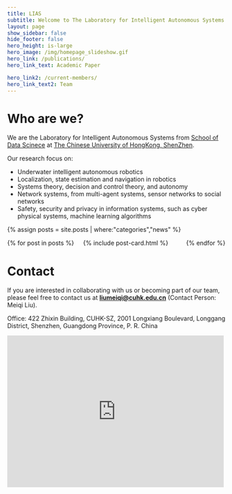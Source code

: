 ```yaml
---
title: LIAS
subtitle: Welcome to The Laboratory for Intelligent Autonomous Systems!
layout: page
show_sidebar: false
hide_footer: false
hero_height: is-large
hero_image: /img/homepage_slideshow.gif
hero_link: /publications/
hero_link_text: Academic Paper

hero_link2: /current-members/
hero_link_text2: Team
---
```


# Who are we?
We are the Laboratory for Intelligent Autonomous Systems from [School of Data Scinece](https://sds.cuhk.edu.cn/) at [The Chinese University of HongKong, ShenZhen](https://www.cuhk.edu.cn/).

Our research focus on:

* Underwater intelligent autonomous robotics
* Localization, state estimation and navigation in robotics
* Systems theory, decision and control theory, and autonomy
* Network systems, from multi-agent systems, sensor networks to social networks
* Safety, security and privacy in information systems, such as cyber physical systems, machine learning algorithms



{% assign posts = site.posts | where:"categories","news" %}
<div class="columns is-multiline">
    {% for post in posts %}
    <div class="column is-4-desktop is-6-tablet">
        {% include post-card.html %}
    </div>
    {% endfor %}
</div>

# Contact

If you are interested in collaborating with us or becoming part of our team, please feel free to contact us at **liumeiqi@cuhk.edu.cn** (Contact Person: Meiqi Liu).

Office: 422 Zhixin Building, CUHK-SZ, 2001 Longxiang Boulevard, Longgang District, Shenzhen, Guangdong Province, P. R. China

<div class="mapouter">
  <div class="gmap_canvas">
    <iframe 
      width="500"    
      height="350"   
      id="gmap_canvas" 
      src="https://www.google.com/maps/embed?pb=!1m18!1m12!1m3!1d3788.9185246720867!2d114.2090291175644!3d22.688976036600966!2m3!1f0!2f0!3f0!3m2!1i1024!2i768!4f13.1!3m3!1m2!1s0x3404769e8e03db83%3A0x72bee586ac015803!2z6aaZ5riv5Lit5paH5aSn5a2m77yI5rex5Zyz77yJ!5e0!3m2!1szh-CN!2shk!4v1761362496577!5m2!1szh-CN!2shk" 
      style="border:0;" 
      allowfullscreen="" 
      loading="lazy" 
      referrerpolicy="no-referrer-when-downgrade">
    </iframe>
  </div>
</div>

<style>
  .mapouter {
    position: relative;
    text-align: right;
    height: 350px;    
    width: 500px;     
  }
  .gmap_canvas {
    overflow: hidden;
    background: none!important;
    height: 350px;    
    width: 500px;     
  }
</style>